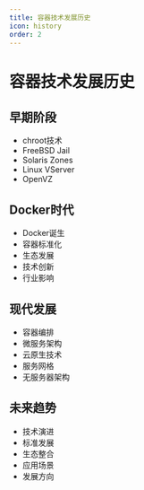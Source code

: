 ```yaml
---
title: 容器技术发展历史
icon: history
order: 2
---
```


# 容器技术发展历史

## 早期阶段
- chroot技术
- FreeBSD Jail
- Solaris Zones
- Linux VServer
- OpenVZ

## Docker时代
- Docker诞生
- 容器标准化
- 生态发展
- 技术创新
- 行业影响

## 现代发展
- 容器编排
- 微服务架构
- 云原生技术
- 服务网格
- 无服务器架构

## 未来趋势
- 技术演进
- 标准发展
- 生态整合
- 应用场景
- 发展方向
